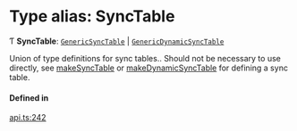 # Type alias: SyncTable

Ƭ **SyncTable**: [`GenericSyncTable`](GenericSyncTable.md) \| [`GenericDynamicSyncTable`](GenericDynamicSyncTable.md)

Union of type definitions for sync tables..
Should not be necessary to use directly, see [makeSyncTable](../functions/makeSyncTable.md) or [makeDynamicSyncTable](../functions/makeDynamicSyncTable.md)
for defining a sync table.

#### Defined in

[api.ts:242](https://github.com/coda/packs-sdk/blob/main/api.ts#L242)
